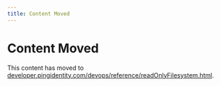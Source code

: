 ```yaml
---
title: Content Moved
---
```

# Content Moved

This content has moved to [developer.pingidentity.com/devops/reference/readOnlyFilesystem.html](https://developer.pingidentity.com/devops/reference/readOnlyFilesystem.html).
